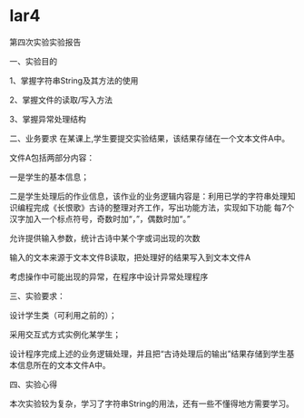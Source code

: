 # lar4
第四次实验实验报告

一、实验目的

1、掌握字符串String及其方法的使用

2、掌握文件的读取/写入方法

3、掌握异常处理结构

二、业务要求
在某课上,学生要提交实验结果，该结果存储在一个文本文件A中。

文件A包括两部分内容：

一是学生的基本信息；

二是学生处理后的作业信息，该作业的业务逻辑内容是：利用已学的字符串处理知识编程完成《长恨歌》古诗的整理对齐工作，写出功能方法，实现如下功能
每7个汉字加入一个标点符号，奇数时加“，”，偶数时加“。”

允许提供输入参数，统计古诗中某个字或词出现的次数

输入的文本来源于文本文件B读取，把处理好的结果写入到文本文件A

考虑操作中可能出现的异常，在程序中设计异常处理程序

三、实验要求：

设计学生类（可利用之前的）；

采用交互式方式实例化某学生；

设计程序完成上述的业务逻辑处理，并且把“古诗处理后的输出”结果存储到学生基本信息所在的文本文件A中。

四、实验心得

本次实验较为复杂，学习了字符串String的用法，还有一些不懂得地方需要学习。
